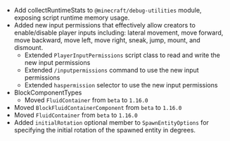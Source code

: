 

-   Add collectRuntimeStats to `@minecraft/debug-utilities` module, exposing script runtime memory usage.
-   Added new input permissions that effectively allow creators to enable/disable player inputs including: lateral movement, move forward, move backward, move left, move right, sneak, jump, mount, and dismount.
    -   Extended `PlayerInputPermissions` script class to read and write the new input permissions
    -   Extended `/inputpermissions` command to use the new input permissions
    -   Extended `haspermission` selector to use the new input permissions
-   BlockComponentTypes
    -   Moved `FluidContainer` from `beta` to `1.16.0`
-   Moved `BlockFluidContainerComponent` from `beta` to `1.16.0`
-   Moved `FluidContainer` from `beta` to `1.16.0`
-   Added `initialRotation` optional member to `SpawnEntityOptions` for specifying the initial rotation of the spawned entity in degrees.

